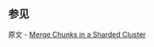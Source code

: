 ## 参见

原文 - [Merge Chunks in a Sharded Cluster]( https://docs.mongodb.com/manual/tutorial/merge-chunks-in-sharded-cluster/ )


